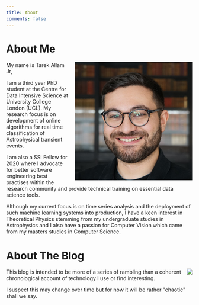 ```yaml
---
title: About
comments: false
---
```


# About Me

<img src="/img/profile-pic-smile-square-crop.jpg"
style="float: right;margin: 0px 0px 10px 15px;">

My name is Tarek Allam Jr,

I am a third year PhD student at the Centre for Data Intensive Science at
University College London (UCL). My research focus is on development of online
algorithms for real time classification of Astrophysical transient events.

I am also a SSI Fellow for 2020 where I advocate for better software engineering
best practises within the research community and provide technical training on
essential data science tools.

Although my current focus is on time series analysis and the deployment of such
machine learning systems into production, I have a keen interest in Theoretical
Physics stemming from my undergraduate studies in Astrophysics and I also have a
passion for Computer Vision which came from my masters studies in Computer Science.


# About The Blog

<img src=" https://imgs.xkcd.com/comics/blogging.png"
style="float: right;margin: 0px 0px 10px 15px;">

This blog is intended to be more of a series of rambling than a coherent
chronological account of technology I use or find interesting.

I suspect this may change over time but for now it will be rather "chaotic"
shall we say.
